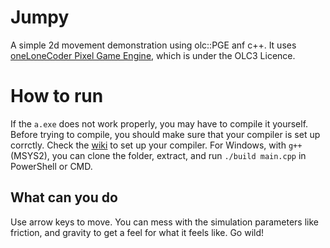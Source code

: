 # Jumpy
A simple 2d movement demonstration using olc::PGE anf c++.
It uses [oneLoneCoder Pixel Game Engine](https://github.com/OneLoneCoder/olcPixelGameEngine), which is under the OLC3 Licence.

# How to run
If the `a.exe` does not work properly, you may have to compile it yourself.
Before trying to compile, you should make sure that your compiler is set up corrctly. Check the [wiki](https://github.com/OneLoneCoder/olcPixelGameEngine/wiki) to set up your compiler.
For Windows, with `g++`(MSYS2), you can clone the folder, extract, and run `./build main.cpp` in PowerShell or CMD.

## What can you do
Use arrow keys to move. You can mess with the simulation parameters like friction, and gravity to get a feel for what it feels like. Go wild!
